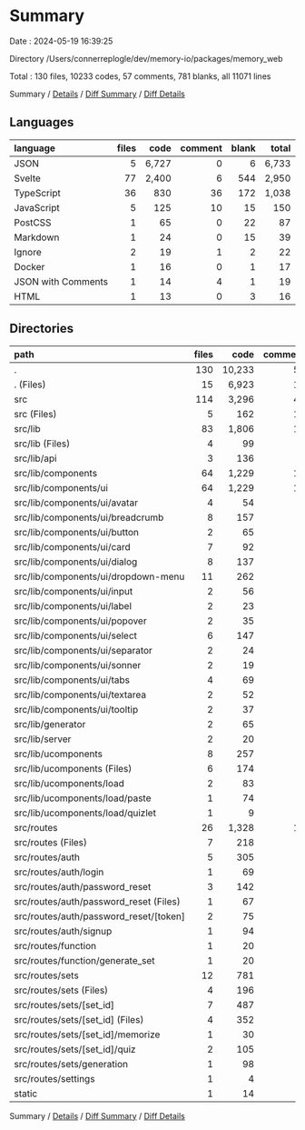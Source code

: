# Summary

Date : 2024-05-19 16:39:25

Directory /Users/connerreplogle/dev/memory-io/packages/memory_web

Total : 130 files,  10233 codes, 57 comments, 781 blanks, all 11071 lines

Summary / [Details](details.md) / [Diff Summary](diff.md) / [Diff Details](diff-details.md)

## Languages
| language | files | code | comment | blank | total |
| :--- | ---: | ---: | ---: | ---: | ---: |
| JSON | 5 | 6,727 | 0 | 6 | 6,733 |
| Svelte | 77 | 2,400 | 6 | 544 | 2,950 |
| TypeScript | 36 | 830 | 36 | 172 | 1,038 |
| JavaScript | 5 | 125 | 10 | 15 | 150 |
| PostCSS | 1 | 65 | 0 | 22 | 87 |
| Markdown | 1 | 24 | 0 | 15 | 39 |
| Ignore | 2 | 19 | 1 | 2 | 22 |
| Docker | 1 | 16 | 0 | 1 | 17 |
| JSON with Comments | 1 | 14 | 4 | 1 | 19 |
| HTML | 1 | 13 | 0 | 3 | 16 |

## Directories
| path | files | code | comment | blank | total |
| :--- | ---: | ---: | ---: | ---: | ---: |
| . | 130 | 10,233 | 57 | 781 | 11,071 |
| . (Files) | 15 | 6,923 | 15 | 45 | 6,983 |
| src | 114 | 3,296 | 42 | 733 | 4,071 |
| src (Files) | 5 | 162 | 15 | 47 | 224 |
| src/lib | 83 | 1,806 | 16 | 388 | 2,210 |
| src/lib (Files) | 4 | 99 | 1 | 15 | 115 |
| src/lib/api | 3 | 136 | 0 | 30 | 166 |
| src/lib/components | 64 | 1,229 | 14 | 239 | 1,482 |
| src/lib/components/ui | 64 | 1,229 | 14 | 239 | 1,482 |
| src/lib/components/ui/avatar | 4 | 54 | 1 | 14 | 69 |
| src/lib/components/ui/breadcrumb | 8 | 157 | 1 | 32 | 190 |
| src/lib/components/ui/button | 2 | 65 | 1 | 10 | 76 |
| src/lib/components/ui/card | 7 | 92 | 1 | 27 | 120 |
| src/lib/components/ui/dialog | 8 | 137 | 1 | 30 | 168 |
| src/lib/components/ui/dropdown-menu | 11 | 262 | 1 | 43 | 306 |
| src/lib/components/ui/input | 2 | 56 | 1 | 7 | 64 |
| src/lib/components/ui/label | 2 | 23 | 1 | 6 | 30 |
| src/lib/components/ui/popover | 2 | 35 | 1 | 5 | 41 |
| src/lib/components/ui/select | 6 | 147 | 1 | 25 | 173 |
| src/lib/components/ui/separator | 2 | 24 | 1 | 6 | 31 |
| src/lib/components/ui/sonner | 2 | 19 | 0 | 4 | 23 |
| src/lib/components/ui/tabs | 4 | 69 | 1 | 15 | 85 |
| src/lib/components/ui/textarea | 2 | 52 | 1 | 8 | 61 |
| src/lib/components/ui/tooltip | 2 | 37 | 1 | 7 | 45 |
| src/lib/generator | 2 | 65 | 0 | 17 | 82 |
| src/lib/server | 2 | 20 | 0 | 4 | 24 |
| src/lib/ucomponents | 8 | 257 | 1 | 83 | 341 |
| src/lib/ucomponents (Files) | 6 | 174 | 1 | 59 | 234 |
| src/lib/ucomponents/load | 2 | 83 | 0 | 24 | 107 |
| src/lib/ucomponents/load/paste | 1 | 74 | 0 | 14 | 88 |
| src/lib/ucomponents/load/quizlet | 1 | 9 | 0 | 10 | 19 |
| src/routes | 26 | 1,328 | 11 | 298 | 1,637 |
| src/routes (Files) | 7 | 218 | 1 | 45 | 264 |
| src/routes/auth | 5 | 305 | 4 | 59 | 368 |
| src/routes/auth/login | 1 | 69 | 1 | 15 | 85 |
| src/routes/auth/password_reset | 3 | 142 | 2 | 28 | 172 |
| src/routes/auth/password_reset (Files) | 1 | 67 | 1 | 14 | 82 |
| src/routes/auth/password_reset/[token] | 2 | 75 | 1 | 14 | 90 |
| src/routes/auth/signup | 1 | 94 | 1 | 16 | 111 |
| src/routes/function | 1 | 20 | 1 | 5 | 26 |
| src/routes/function/generate_set | 1 | 20 | 1 | 5 | 26 |
| src/routes/sets | 12 | 781 | 5 | 184 | 970 |
| src/routes/sets (Files) | 4 | 196 | 3 | 48 | 247 |
| src/routes/sets/[set_id] | 7 | 487 | 2 | 116 | 605 |
| src/routes/sets/[set_id] (Files) | 4 | 352 | 2 | 67 | 421 |
| src/routes/sets/[set_id]/memorize | 1 | 30 | 0 | 11 | 41 |
| src/routes/sets/[set_id]/quiz | 2 | 105 | 0 | 38 | 143 |
| src/routes/sets/generation | 1 | 98 | 0 | 20 | 118 |
| src/routes/settings | 1 | 4 | 0 | 5 | 9 |
| static | 1 | 14 | 0 | 3 | 17 |

Summary / [Details](details.md) / [Diff Summary](diff.md) / [Diff Details](diff-details.md)